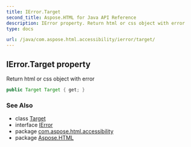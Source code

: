 ```yaml
---
title: IError.Target
second_title: Aspose.HTML for Java API Reference
description: IError property. Return html or css object with error
type: docs

url: /java/com.aspose.html.accessibility/ierror/target/
---
```

## IError.Target property

Return html or css object with error

```java
public Target Target { get; }
```

### See Also

* class [Target](../../target/)
* interface [IError](../)
* package [com.aspose.html.accessibility](../../../com.aspose.html.accessibility/)
* package [Aspose.HTML](../../../)
